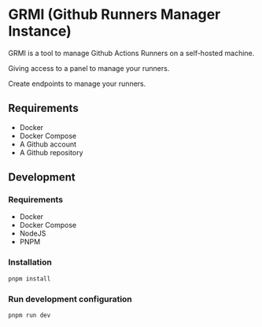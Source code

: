 # GRMI (Github Runners Manager Instance)

GRMI is a tool to manage Github Actions Runners on a self-hosted machine.

Giving access to a panel to manage your runners.

Create endpoints to manage your runners.

## Requirements

- Docker
- Docker Compose
- A Github account
- A Github repository

## Development

### Requirements

- Docker
- Docker Compose
- NodeJS
- PNPM

### Installation

```bash
pnpm install
```

### Run development configuration

```bash
pnpm run dev
```